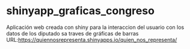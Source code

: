 # shinyapp_graficas_congreso
Aplicación web creada con shiny para la interaccion del usuario con los datos de los diputado sa traves de gráficas de barras
URL:https://quiennosrepresenta.shinyapps.io/quien_nos_representa/
